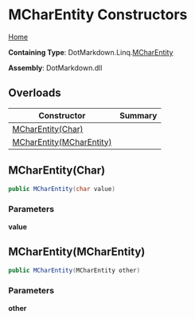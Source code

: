 # MCharEntity Constructors

[Home](../../../../README.md#_top)

**Containing Type**: DotMarkdown\.Linq\.[MCharEntity](../README.md#_top)

**Assembly**: DotMarkdown\.dll

## Overloads

| Constructor | Summary |
| ----------- | ------- |
| [MCharEntity(Char)](#DotMarkdown_Linq_MCharEntity__ctor_System_Char_) | |
| [MCharEntity(MCharEntity)](#DotMarkdown_Linq_MCharEntity__ctor_DotMarkdown_Linq_MCharEntity_) | |

## MCharEntity\(Char\) <a name="DotMarkdown_Linq_MCharEntity__ctor_System_Char_"></a>

```csharp
public MCharEntity(char value)
```

### Parameters

**value**

## MCharEntity\(MCharEntity\) <a name="DotMarkdown_Linq_MCharEntity__ctor_DotMarkdown_Linq_MCharEntity_"></a>

```csharp
public MCharEntity(MCharEntity other)
```

### Parameters

**other**